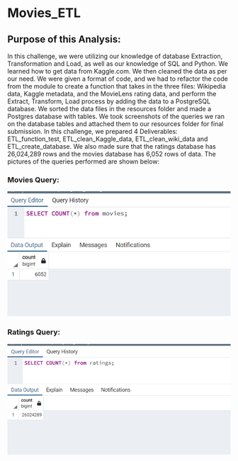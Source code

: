 # Movies_ETL
## Purpose of this Analysis:
In this challenge, we were utilizing our knowledge of database Extraction, Transformation and Load, as well as our knowledge of SQL and Python. We learned how to get data from Kaggle.com. We then cleaned the data as per our need. We were given a format of code, and we had to refactor the code from the module to create a function that takes in the three files: Wikipedia data, Kaggle metadata, and the MovieLens rating data, and perform the Extract, Transform, Load process by adding the data to a PostgreSQL database. We sorted the data files in the resources folder and made a Postgres database with tables. We took screenshots of the queries we ran on the database tables and attached them to our resources folder for final submission. In this challenge, we prepared 4 Deliverables: ETL_function_test, ETL_clean_Kaggle_data, ETL_clean_wiki_data and ETL_create_database. We also made sure that the ratings database has 26,024,289 rows and the movies database has 6,052 rows of data. The pictures of the queries performed are shown below:

### Movies Query:
![Movies Query](https://github.com/KJoshi111/Movies_ETL/blob/main/resources/movies_query.png)

### Ratings Query:
![Ratinngs Query](https://github.com/KJoshi111/Movies_ETL/blob/main/resources/ratings_query.png)
